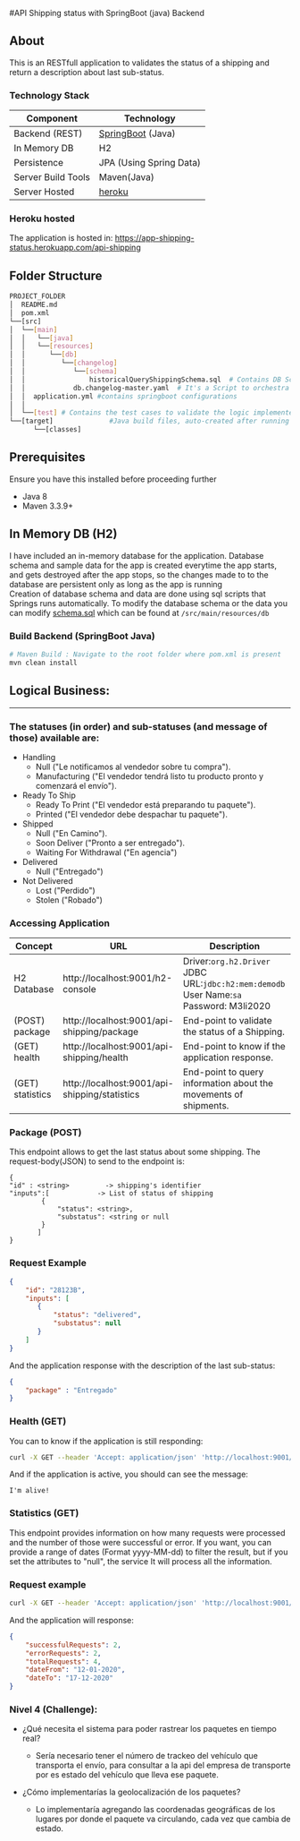 #API Shipping status with SpringBoot (java) Backend

## About
This is an RESTfull application to validates the status of a shipping and return a description about last sub-status.

### Technology Stack
Component           | Technology
---                 | ---
Backend (REST)      | [SpringBoot](https://projects.spring.io/spring-boot) (Java)
In Memory DB        | H2
Persistence         | JPA (Using Spring Data)
Server Build Tools  | Maven(Java)
Server Hosted       | [heroku](https://www.heroku.com/)

### Heroku hosted
The application is hosted in:
https://app-shipping-status.herokuapp.com/api-shipping

## Folder Structure
```bash
PROJECT_FOLDER
│  README.md
│  pom.xml
└──[src]
│  └──[main]
│  │   └──[java]
│  │   └──[resources]
│  │      └──[db]
│  │         └──[changelog]
│  │            └──[schema]
│  │                historicalQueryShippingSchema.sql  # Contains DB Script to create tables that executes during the App Startup.
│  │            db.changelog-master.yaml  # It's a Script to orchestra how to create the tables on the database.
│  │  application.yml #contains springboot configurations
│  │
│  └──[test] # Contains the test cases to validate the logic implemented in the application.
└──[target]              #Java build files, auto-created after running java build: mvn install
      └──[classes]
```

## Prerequisites
Ensure you have this installed before proceeding further
- Java 8
- Maven 3.3.9+

## In Memory DB (H2)
I have included an in-memory database for the application. Database schema and sample data for the app is created everytime the app starts, and gets destroyed after the app stops, so the changes made to to the database are persistent only as long as the app is running
<br/>
Creation of database schema and data are done using sql scripts that Springs runs automatically.
To modify the database schema or the data you can modify [schema.sql](https://github.com/raknoz/meli-carrier-notifications/tree/master/src/main/resources/db/changelog/schema/historicalQueryShippingSchema.sql) which can be found at
 `/src/main/resources/db`


### Build Backend (SpringBoot Java)
```bash
# Maven Build : Navigate to the root folder where pom.xml is present
mvn clean install
```

## Logical Business:
***
### The statuses (in order) and sub-statuses (and message of those) available are:

- Handling
    - Null (​"Le notificamos al vendedor sobre tu compra​").
    - Manufacturing ("El vendedor tendrá listo tu producto pronto y comenzará el envío​").
- Ready To Ship
    - Ready To Print ("El vendedor está preparando tu paquete​").
    - Printed ("El vendedor debe despachar tu paquete​").
- Shipped
    - Null ("En Camino").
    - Soon Deliver ("Pronto a ser entregado​").
    - Waiting For Withdrawal ("En agencia")
- Delivered
    - Null ("Entregado​")
- Not Delivered
    - Lost ("Perdido​")
    - Stolen ("Robado​")


### Accessing Application

| Concept               | URL                                               | Description                                                                                               |
| ------                | ------------                                      | ----------                                                                                                |
| H2 Database           | http://localhost:9001/h2-console                  | Driver:`org.h2.Driver` <br/> JDBC URL:`jdbc:h2:mem:demodb` <br/> User Name:`sa` <br/> Password: M3li2020  |
| (POST) package        | http://localhost:9001/api-shipping/package        | End-point to validate the status of a Shipping.                                                           |
| (GET) health          | http://localhost:9001/api-shipping/health         | End-point to know if the application response.                                                            |
| (GET) statistics      | http://localhost:9001/api-shipping/statistics     | End-point to query information about the movements of shipments.                                          |


### Package (POST)
This endpoint allows to get the last status about some shipping. The request-body(JSON) to send to the endpoint is:

```
{
"id" : <string>         -> shipping's identifier
"inputs":[            -> List of status of shipping
        {
            "status": <string>,
            "substatus": <string or null
        }
       ]
}
```
### Request Example
```json
{
    "id": "28123B",
    "inputs": [
       {
           "status": "delivered",
           "substatus": null
       }
    ]
}
```

And the application response with the description of the last sub-status:
```json
{
    "package" : "Entregado"
}
```

### Health (GET)
You can to know if the application is still responding:

```bash
curl -X GET --header 'Accept: application/json' 'http://localhost:9001/api-shipping/health'
```

And if the application is active, you should can see the message:
```
I'm alive!
```

### Statistics (GET)
This endpoint provides information on how many requests were processed and the number of those were successful or error.
If you want, you can provide a range of dates (Format yyyy-MM-dd) to filter the result, but if you set the attributes to "null", the service
It will process all the information.

### Request example
```bash
curl -X GET --header 'Accept: application/json' 'http://localhost:9001/api-shipping/statistics?dateFrom=2020-01-12&dateTo=2020-01-17'
```
And the application will response:
```json
{
    "successfulRequests": 2,
    "errorRequests": 2,
    "totalRequests": 4,
    "dateFrom": "12-01-2020",
    "dateTo": "17-12-2020"
}
```


### Nivel 4 (Challenge):
- ¿Qué necesita el sistema para poder rastrear los paquetes en tiempo real?
    - Sería necesario tener el número de trackeo del vehículo que transporta el envío, para consultar a la api del empresa de transporte por
     es estado del vehículo que lleva ese paquete.

- ¿Cómo implementarías la geolocalización de los paquetes?
    - Lo implementaría agregando las coordenadas geográficas de los lugares por donde el paquete va circulando, cada vez que cambia de
    estado.